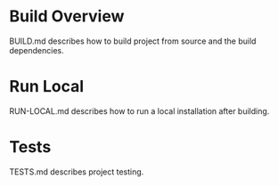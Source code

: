 # Build Overview

BUILD.md describes how to build project from source and the build dependencies.

# Run Local

RUN-LOCAL.md describes how to run a local installation after building.

# Tests

TESTS.md describes project testing.
